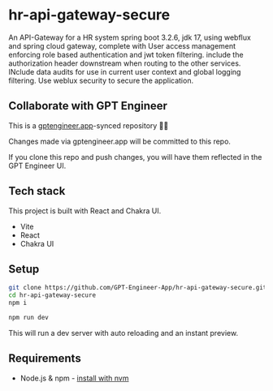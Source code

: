 # hr-api-gateway-secure

An API-Gateway for a HR system spring boot 3.2.6, jdk 17, using webflux and spring cloud gateway, complete with User access management enforcing role based authentication and jwt token filtering. include the authorization header downstream when routing to the other services. INclude data audits for use in current user context and global logging filtering. Use weblux security to secure the application.

## Collaborate with GPT Engineer

This is a [gptengineer.app](https://gptengineer.app)-synced repository 🌟🤖

Changes made via gptengineer.app will be committed to this repo.

If you clone this repo and push changes, you will have them reflected in the GPT Engineer UI.

## Tech stack

This project is built with React and Chakra UI.

- Vite
- React
- Chakra UI

## Setup

```sh
git clone https://github.com/GPT-Engineer-App/hr-api-gateway-secure.git
cd hr-api-gateway-secure
npm i
```

```sh
npm run dev
```

This will run a dev server with auto reloading and an instant preview.

## Requirements

- Node.js & npm - [install with nvm](https://github.com/nvm-sh/nvm#installing-and-updating)
